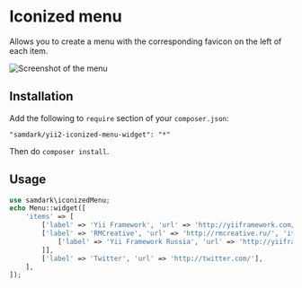 Iconized menu
=============

Allows you to create a menu with the corresponding favicon on the left of each item.

![Screenshot of the menu](https://raw.github.com/samdark/yii2-iconized-menu-widget/master/screenshot.png)

Installation
------------

Add the following to `require` section of your `composer.json`:

```
"samdark/yii2-iconized-menu-widget": "*"
```

Then do `composer install`.

Usage
-----

```php
use samdark\iconizedMenu;
echo Menu::widget([
	'items' => [
		['label' => 'Yii Framework', 'url' => 'http://yiiframework.com/'],
		['label' => 'RMCreative', 'url' => 'http://rmcreative.ru/', 'items' => [
			['label' => 'Yii Framework Russia', 'url' => 'http://yiiframework.ru/'],
		]],
		['label' => 'Twitter', 'url' => 'http://twitter.com/'],
	],
]);
```
